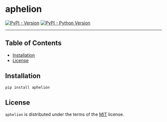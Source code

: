 # aphelion

[![PyPI - Version](https://img.shields.io/pypi/v/aphelion.svg)](https://pypi.org/project/aphelion)
[![PyPI - Python Version](https://img.shields.io/pypi/pyversions/aphelion.svg)](https://pypi.org/project/aphelion)

-----

## Table of Contents

- [Installation](#installation)
- [License](#license)

## Installation

```console
pip install aphelion
```

## License

`aphelion` is distributed under the terms of the [MIT](https://spdx.org/licenses/MIT.html) license.
